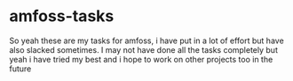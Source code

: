 # amfoss-tasks
So yeah these are my tasks for amfoss, i have put in a lot of effort but have also slacked sometimes. I may not have done all the tasks completely but yeah i have tried my best and i hope to work on other projects too in the future
